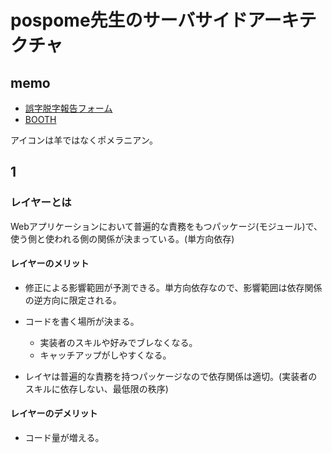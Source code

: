 # pospome先生のサーバサイドアーキテクチャ

## memo

* [誤字脱字報告フォーム](https://docs.google.com/forms/d/e/1FAIpQLSf1DBv8I2L3dHhsFERl2UjRQiwHtVlIIZE7LWFyXdZw3C9tAg/viewform)
* [BOOTH](https://pospome.booth.pm/)

アイコンは羊ではなくポメラニアン。

## 1

### レイヤーとは

Webアプリケーションにおいて普遍的な責務をもつパッケージ(モジュール)で、使う側と使われる側の関係が決まっている。(単方向依存)

#### レイヤーのメリット

* 修正による影響範囲が予測できる。単方向依存なので、影響範囲は依存関係の逆方向に限定される。
  
* コードを書く場所が決まる。
  * 実装者のスキルや好みでブレなくなる。 
  * キャッチアップがしやすくなる。

*  レイヤは普遍的な責務を持つパッケージなので依存関係は適切。(実装者のスキルに依存しない、最低限の秩序)

#### レイヤーのデメリット

* コード量が増える。
